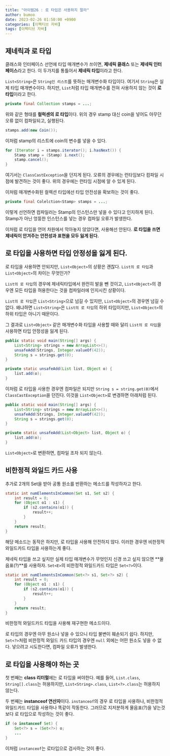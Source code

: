 ```yaml
---
title: "아이템26 : 로 타입은 사용하지 말라"
author: bumoo
date: 2023-02-26 01:50:00 +0900
categories: [이펙티브 자바]
tags: [이펙티브 자바]
---
```


## 제네릭과 로 타입
클래스와 인터페이스 선언에 타입 매개변수가 쓰이면, **제네릭 클래스** 또는 **제네릭 인터페이스**라고 한다.
이 두가지를 통틀어서 **제네릭 타입**이라고 한다.

`List<String>`은 `String인 리스트`를 뜻하는 매개변수화 타입이다. 여기서 `String`은 실제 타입 매개변수이다.
하지만, `List`처럼 타입 매개변수를 전혀 사용하지 않는 것이 **로 타입**이라고 한다.

```java
private final Collection stamps = ...;
```
위와 같은 형태를 **컬럭센의 로 타입**이다.
위의 경우 stamp 대신 coin을 넣어도 아무던 오류 없이 컴파일되고, 실행된다.
```java
stamps.add(new Coin());
```
이처럼 stamp의 리스트에 coin의 변수를 넣을 수 있다.
```java
for (Iterator i = stamps.iterator(); i.hasNext()) {
    Stamp stamp = (Stamp) i.next();
    stamp.cancel();
}
```
여기서는 `ClassCastException`을 던지게 된다. 오류의 경우에는 런타임보다 컴파일 시점에 발견하는 것이 좋다. 위의 경우에는 런타임 시점에 알 수 있게 된다.

이처럼 매개변수화된 컬렉션 타입에선 타입 안전성을 확보하는 것이 좋다.
```java
private final Colelction<Stamp> stamps = ...;
```
이렇게 선언하면 컴파일러는 Stamp의 인스턴스만 넣을 수 있다고 인지하게 된다.
Stamp가 아닌 엉뚱한 인스턴스를 넣는 경우 컴파일 오류가 발생한다.

이처럼 로 타입을 언어 차원에서 막아놓지 않았다면, 사용해선 안된다.
**로 타입을 쓰면 제네릭이 안겨주는 안전성과 표현을 모두 잃게 된다.**

## 로 타입을 사용하면 타입 안정성을 잃게 된다.
로 타입을 사용하면 안되지만, `List<Object>`의 상황은 괜찮다.
`List의 로 타입`과 `List<Object>`의 차이는 무엇인가? 

`List의 로 타입`의 경우에 제네릭타입에서 완전히 발을 뺀 것이고, `List<Object>`의 경우엔 모든 타입을 허용한다는 것을 컴파일러에 인지시킨 상황이다. 

`List의 로 타입`은 `List<String>`으로 넘길 수 있지만, `List<Object>`의 경우엔 넘길 수 없다. 왜냐하면 `List<String>`은 `List의 로 타입`의 하위 타입이지만, `List<Object>`의 하위 타입은 아니기 때문이다.

그 결과로 `List<Object>` 같은 매개변수화 타입을 사용할 때와 달리 `List의 로 타입`을 사용하면 타입 안정성을 잃게 된다.

```java
public static void main(String[] args) {
    List<String> strings = new ArrayList<>();
    unsafeAdd(Strings, Integer.valueOf(42));
    String s = strings.get(0);
}

private static unsafeAdd(List list, Object o) {
    list.add(o);
}
```
이처럼 로 타입을 사용한 경우엔 컴파일은 되지만 `String s = string.get(0)`에서 `ClassCastException`을 던진다.
이것을 `List<Object>`로 변경하면 아래처럼 된다.

```java
public static void main(String[] args) {
    List<String> strings = new ArrayList<>();
    unsafeAdd(Strings, Integer.valueOf(42));
    String s = strings.get(0);
}

private static unsafeAdd(List<Object> list, Object o) {
    list.add(o);
}
```
`List<Object>`로 변환하면, 컴파일 조차 되지 않는다.

## 비한정적 와일드 카드 사용

추가로 2개의 Set을 받아 공통 원소를 반환하는 메소드를 작성하자고 한다.
```java
static int numElementsInCommon(Set s1, Set s2) {
    int result = 0;
    for (Object o1 : s1) {
        if (s2.contains(o1)) {
            result++;
        }
    }
    return result;
}
```
해당 메소드는 동작은 하지만, 로 타입을 사용해 안전하지 않다. 이러한 경우엔 비한정적 와일드카드 타입을 사용하는게 좋다.

제네릭 타입을 쓰고 싶지만 실제 타입 매개변수가 무엇인지 신경 쓰고 싶지 않으면 **물음표(?)**를 사용하자.
`Set<E>`의 비한정적 와일드카드 타입은 `Set<?>`이다.
```java
static int numElementsInCommon(Set<?> s1, Set<?> s2) {
    int result = 0;
    for (Object o1 : s1) {
        if (s2.contains(o1)) {
            result++;
        }
    }
    return result;
}
```
비한정적 와일드카드 타입을 사용해 재구현한 메소드이다. 

로 타입의 경우엔 아무 원소나 넣을 수 있으니 타입 불변이 훼손되기 쉽다. 하지만, `Set<?>`처럼 비한정적 와일드 카드 타입의 경우엔 `null` 외에는 어떤 원소도 넣을 수 없다.
넣으려고 시도한다면, 컴파일 오류가 발생한다.

## 로 타입을 사용해야 하는 곳
첫 번째는 **class 리터럴**에는 로 타입을 써야한다.
예를 들어, `List.class`, `String[].class`는 허용하지만, `List<String>.class`, `List<?>.class`는 허용하지 않는다.

두 번째는 **instanceof 연산자**이다.
`instanceof`의 경우 로 타입을 사용하나, 비한정적 와일드카드 타입을 사용하나 똑같이 작동한다. 그러므로 지저분하게 물음표(?)을 넣는것보다 로 타입으로 작성하는 것이 좋다.
```java
if (o instanceof Set) {
    Set<?> s = (Set<?>) o;
    ...
}
```
이처럼 `instanceof`는 로타입으로 검사하는 것이 좋다.
